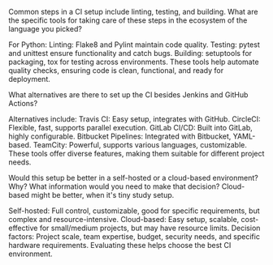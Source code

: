 Common steps in a CI setup include linting, testing, and building. What are the specific tools for taking care of these steps in the ecosystem of the language you picked?

For Python:
Linting: Flake8 and Pylint maintain code quality.
Testing: pytest and unittest ensure functionality and catch bugs.
Building: setuptools for packaging, tox for testing across environments.
These tools help automate quality checks, ensuring code is clean, functional, and ready for deployment.


What alternatives are there to set up the CI besides Jenkins and GitHub Actions?

Alternatives include:
Travis CI: Easy setup, integrates with GitHub.
CircleCI: Flexible, fast, supports parallel execution.
GitLab CI/CD: Built into GitLab, highly configurable.
Bitbucket Pipelines: Integrated with Bitbucket, YAML-based.
TeamCity: Powerful, supports various languages, customizable.
These tools offer diverse features, making them suitable for different project needs.

Would this setup be better in a self-hosted or a cloud-based environment? Why? What information would you need to make that decision?
Cloud-based might be better, when it's tiny study setup.

Self-hosted: Full control, customizable, good for specific requirements, but complex and resource-intensive.
Cloud-based: Easy setup, scalable, cost-effective for small/medium projects, but may have resource limits.
Decision factors: Project scale, team expertise, budget, security needs, and specific hardware requirements. Evaluating these helps choose the best CI environment.